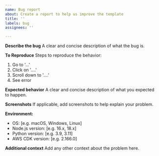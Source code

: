 ```yaml
---
name: Bug report
about: Create a report to help us improve the template
title: ''
labels: bug
assignees: ''

---
```


**Describe the bug**
A clear and concise description of what the bug is.

**To Reproduce**
Steps to reproduce the behavior:
1. Go to '...'
2. Click on '....'
3. Scroll down to '....'
4. See error

**Expected behavior**
A clear and concise description of what you expected to happen.

**Screenshots**
If applicable, add screenshots to help explain your problem.

**Environment:**
 - OS: [e.g. macOS, Windows, Linux]
 - Node.js version: [e.g. 16.x, 18.x]
 - Python version: [e.g. 3.9, 3.11]
 - AWS CDK version: [e.g. 2.166.0]

**Additional context**
Add any other context about the problem here.
